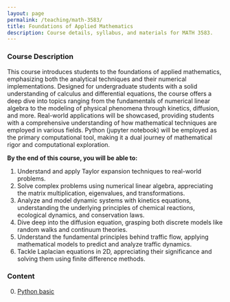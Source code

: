 ```yaml
---
layout: page
permalink: /teaching/math-3583/
title: Foundations of Applied Mathematics
description: Course details, syllabus, and materials for MATH 3583.
---
```


### Course Description
This course introduces students to the foundations of applied mathematics, emphasizing both the analytical techniques and their numerical implementations.
Designed for undergraduate students with a solid understanding of calculus and differential equations,
the course offers a deep dive into topics ranging from the fundamentals of numerical linear algebra to the modeling of physical phenomena through kinetics, diffusion, and more.
Real-world applications will be showcased, 
providing students with a comprehensive understanding of how mathematical techniques are employed
in various fields. Python (jupyter notebook) will be employed as the primary computational tool,
making it a dual journey of mathematical rigor and computational exploration.

**By the end of this course, you will be able to:**
1. Understand and apply Taylor expansion techniques to real-world problems.
2. Solve complex problems using numerical linear algebra, appreciating the matrix multiplication, eigenvalues,
and transformations.
3. Analyze and model dynamic systems with kinetics equations, understanding the underlying principles of chemical reactions, ecological dynamics, and conservation laws.
4. Dive deep into the diffusion equation, grasping both discrete models like random walks and continuum theories.
5. Understand the fundamental principles behind traffic flow, applying mathematical models to predict and analyze traffic dynamics.
6. Tackle Laplacian equations in 2D, appreciating their significance and solving them using finite difference methods.

### Content
0. [Python basic](/teaching/math-3583/0_python_basic/)
